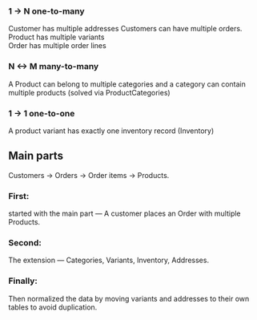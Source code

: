 ### 1 -> N  one-to-many  
Customer has multiple addresses
Customers can have multiple orders.
Product has multiple variants  
Order has multiple order lines
### N <-> M many-to-many  
A Product can belong to multiple categories and a category can contain multiple products (solved via ProductCategories)
### 1 -> 1 one-to-one  
A product variant has exactly one inventory record (Inventory)

## Main parts   
Customers → Orders → Order items → Products.
### First:   
started with the main part — 
A customer places an Order with multiple Products.
### Second:  
The extension — Categories, Variants, Inventory, Addresses.
### Finally:  
Then normalized the data by moving variants and addresses to their own tables to avoid duplication.
